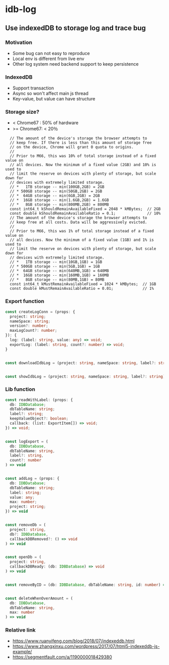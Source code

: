 # idb-log

## Use indexedDB to storage log and trace bug

### Motivation

- Some bug can not easy to reproduce
- Local env is different from live env
- Other log system need backend support to keep persistence

### IndexedDB

- Support transaction
- Async so won't affect main js thread
- Key-value, but value can have structure

### Storage size?

- < Chrome67 : 50% of hardware
- &gt;= Chrome67: < 20％

```
  // The amount of the device's storage the browser attempts to
  // keep free. If there is less than this amount of storage free
  // on the device, Chrome will grant 0 quota to origins.
  //
  // Prior to M66, this was 10% of total storage instead of a fixed value on
  // all devices. Now the minimum of a fixed value (2GB) and 10% is used to
  // limit the reserve on devices with plenty of storage, but scale down for
  // devices with extremely limited storage.
  // *   1TB storage -- min(100GB,2GB) = 2GB
  // * 500GB storage -- min(50GB,2GB) = 2GB
  // *  64GB storage -- min(6GB,2GB) = 2GB
  // *  16GB storage -- min(1.6GB,2GB) = 1.6GB
  // *   8GB storage -- min(800MB,2GB) = 800MB
  const int64_t kShouldRemainAvailableFixed = 2048 * kMBytes;  // 2GB
  const double kShouldRemainAvailableRatio = 0.1;              // 10%
  // The amount of the device's storage the browser attempts to
  // keep free at all costs. Data will be aggressively evicted.
  //
  // Prior to M66, this was 1% of total storage instead of a fixed value on
  // all devices. Now the minimum of a fixed value (1GB) and 1% is used to
  // limit the reserve on devices with plenty of storage, but scale down for
  // devices with extremely limited storage.
  // *   1TB storage -- min(10GB,1GB) = 1GB
  // * 500GB storage -- min(5GB,1GB) = 1GB
  // *  64GB storage -- min(640MB,1GB) = 640MB
  // *  16GB storage -- min(160MB,1GB) = 160MB
  // *   8GB storage -- min(80MB,1GB) = 80MB
  const int64_t kMustRemainAvailableFixed = 1024 * kMBytes;  // 1GB
  const double kMustRemainAvailableRatio = 0.01;             // 1%

```

### Export function

```ts
const createLogConn = (props: {
  project: string;
  nameSpace: string;
  version?: number;
  maxLogCount?: number;
}): {
  log: (label: string, value: any) => void;
  exportLog: (label: string, count?: number) => void;
}


const downloadIdbLog = (project: string, nameSpace: string, label?: string) => void


const showIdbLog = (project: string, nameSpace: string, label?: string) => void

```

### Lib function

```ts
const readWithLabel: (props: {
  db: IDBDatabase;
  dbTableName: string;
  label?: string;
  keepValueObject?: boolean;
  callback: (list: ExportItem[]) => void;
}) => void;


const logExport = (
  db: IDBDatabase,
  dbTableName: string,
  label?: string,
  count?: number
) => void


const addLog = (props: {
  db: IDBDatabase;
  dbTableName: string;
  label: string;
  value: any;
  max: number;
  project: string;
}) => void


const removeDb = (
  project: string,
  db?: IDBDatabase,
  callbackDBRemoved?: () => void
) => void


const openDb = (
  project: string,
  callbackDBReady: (db: IDBDatabase) => void
) => void


const removeByID = (db: IDBDatabase, dbTableName: string, id: number) => void


const deleteWhenOverAmount = (
  db: IDBDatabase,
  dbTableName: string,
  max: number
) => void
```

### Relative link

- https://www.ruanyifeng.com/blog/2018/07/indexeddb.html
- https://www.zhangxinxu.com/wordpress/2017/07/html5-indexeddb-js-example/
- https://segmentfault.com/a/1190000018429380
